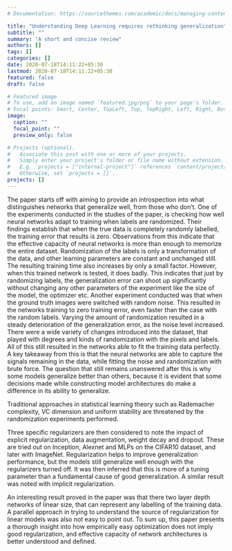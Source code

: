 ```yaml
---
# Documentation: https://sourcethemes.com/academic/docs/managing-content/

title: "Understanding Deep Learning requires rethinking generalization"
subtitle: ""
summary: "A short and concise review"
authors: []
tags: []
categories: []
date: 2020-07-18T14:11:22+05:30
lastmod: 2020-07-18T14:11:22+05:30
featured: false
draft: false

# Featured image
# To use, add an image named `featured.jpg/png` to your page's folder.
# Focal points: Smart, Center, TopLeft, Top, TopRight, Left, Right, BottomLeft, Bottom, BottomRight.
image:
  caption: ""
  focal_point: ""
  preview_only: false

# Projects (optional).
#   Associate this post with one or more of your projects.
#   Simply enter your project's folder or file name without extension.
#   E.g. `projects = ["internal-project"]` references `content/project/deep-learning/index.md`.
#   Otherwise, set `projects = []`.
projects: []
---
```


The paper starts off with aiming to provide an introspection into what distinguishes networks that generalize well, from those who don’t. 
One of the experiments conducted in the studies of the paper, is checking how well neural networks adapt to training when labels are randomized. Their findings establish that when the true data is completely randomly labelled, the training error that results is zero. Observations from this indicate that the effective capacity of neural networks is more than enough to memorize the entire dataset. Randomization of the labels is only a transformation of the data, and other learning parameters are constant and unchanged still. The resulting training time also increases by only a small factor. However, when this trained network is tested, it does badly. This indicates that just by randomizing labels, the generalization error can shoot up significantly without changing any other parameters of the experiment like the size of the model, the optimizer etc.
Another experiment conducted was that when the ground truth images were switched with random noise. This resulted in the networks training to zero training error, even faster than the case with the random labels. Varying the amount of randomization resulted in a steady deterioration of the generalization error, as the noise level increased. There were a wide variety of changes introduced into the dataset, that played with degrees and kinds of randomization with the pixels and labels. All of this still resulted in the networks able to fit the training data perfectly. A key takeaway from this is that the neural networks are able to capture the signals remaining in the data, while fitting the noise and randomization with brute force. The question that still remains unanswered after this is why some models generalize better than others, because it is evident that some decisions made while constructing model architectures do make a difference in its ability to generalize.

Traditional approaches in statistical learning theory such as Rademacher complexity, VC dimension and uniform stability are threatened by the randomization experiments performed. 

Three specific regularizers are then considered to note the impact of explicit regularization, data augmentation, weight decay and dropout. These are tried out on Inception, Alexnet and MLPs on the CIFAR10 dataset, and later with ImageNet. Regularization helps to improve generalization performance, but the models still generalize well enough with the regularizers turned off. It was then inferred that this is more of a tuning parameter than a fundamental cause of good generalization. A similar result was noted with implicit regularization.

An interesting result proved in the paper was that there two layer depth networks of linear size, that can represent any labelling of the training data. A parallel approach in trying to understand the source of regularization for linear models was also not easy to point out. 
To sum up, this paper presents a thorough insight into how empirically easy optimization does not imply good regularization, and effective capacity of network architectures is better understood and defined.
